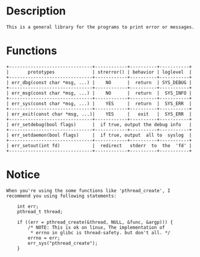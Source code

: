 # Description
	This is a general library for the programs to print error or messages.

# Functions
	+-------------------------------+------------+----------+-----------+
	|       prototypes              | strerror() | behavior | loglevel  |
	+-------------------------------+------------+----------+-----------+
	| err_dbg(const char *msg, ...) |    NO      |  return  | SYS_DEBUG |
	+-------------------------------+------------+----------+-----------+
	| err_msg(const char *msg, ...) |    NO      |  return  |  SYS_INFO |
	+-------------------------------+------------+----------+-----------+
	| err_sys(const char *msg, ...) |    YES     |  return  |  SYS_ERR  |
	+-------------------------------+------------+----------+-----------+
	| err_exit(const char *msg, ...)|    YES     |   exit   |  SYS_ERR  |
	+-------------------------------+------------+----------+-----------+
	| err_setdebug(bool flags)      |  if true, output the debug info   |
	+-------------------------------+------------+----------+-----------+
	| err_setdaemon(bool flags)     |  if true, output  all to  syslog  |
	+-------------------------------+------------+----------+-----------+
	| err_setout(int fd)            |  redirect   stderr  to  the  'fd' | 
	+-------------------------------+------------+----------+-----------+


# Notice
	When you're using the some functions like 'pthread_create', I
	recommend you using following statements:

		int err;
		pthread_t thread;

		if ((err = pthread_create(&thread, NULL, &func, &argp))) {
			/* NOTE: This is ok on linux, The implementation of
			 * errno in glibc is thread-safety. but don't all. */
			errno = err;
			err_sys("pthread_create");
		}

